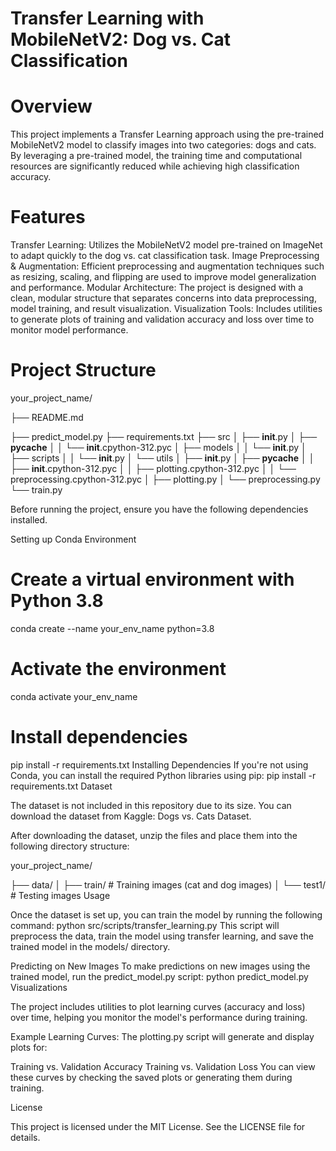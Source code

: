 # Transfer Learning with MobileNetV2: Dog vs. Cat Classification

# Overview

This project implements a Transfer Learning approach using the pre-trained MobileNetV2 model to classify images into two categories: dogs and cats. By leveraging a pre-trained model, the training time and computational resources are significantly reduced while achieving high classification accuracy.

# Features

Transfer Learning: Utilizes the MobileNetV2 model pre-trained on ImageNet to adapt quickly to the dog vs. cat classification task.
Image Preprocessing & Augmentation: Efficient preprocessing and augmentation techniques such as resizing, scaling, and flipping are used to improve model generalization and performance.
Modular Architecture: The project is designed with a clean, modular structure that separates concerns into data preprocessing, model training, and result visualization.
Visualization Tools: Includes utilities to generate plots of training and validation accuracy and loss over time to monitor model performance.

# Project Structure

your_project_name/

├── README.md

├── predict_model.py
├── requirements.txt
├── src
│   ├── __init__.py
│   ├── __pycache__
│   │   └── __init__.cpython-312.pyc
│   ├── models
│   │   └── __init__.py
│   ├── scripts
│   │   └── __init__.py
│   └── utils
│       ├── __init__.py
│       ├── __pycache__
│       │   ├── __init__.cpython-312.pyc
│       │   ├── plotting.cpython-312.pyc
│       │   └── preprocessing.cpython-312.pyc
│       ├── plotting.py
│       └── preprocessing.py
└── train.py

Before running the project, ensure you have the following dependencies installed.

Setting up Conda Environment
# Create a virtual environment with Python 3.8
conda create --name your_env_name python=3.8

# Activate the environment
conda activate your_env_name

# Install dependencies
pip install -r requirements.txt
Installing Dependencies
If you're not using Conda, you can install the required Python libraries using pip:
pip install -r requirements.txt
Dataset

The dataset is not included in this repository due to its size. You can download the dataset from Kaggle: Dogs vs. Cats Dataset.

After downloading the dataset, unzip the files and place them into the following directory structure:

your_project_name/

├── data/
│   ├── train/        # Training images (cat and dog images)
│   └── test1/        # Testing images
Usage

Once the dataset is set up, you can train the model by running the following command:
python src/scripts/transfer_learning.py
This script will preprocess the data, train the model using transfer learning, and save the trained model in the models/ directory.

Predicting on New Images
To make predictions on new images using the trained model, run the predict_model.py script:
python predict_model.py
Visualizations

The project includes utilities to plot learning curves (accuracy and loss) over time, helping you monitor the model's performance during training.

Example Learning Curves:
The plotting.py script will generate and display plots for:

Training vs. Validation Accuracy
Training vs. Validation Loss
You can view these curves by checking the saved plots or generating them during training.

License

This project is licensed under the MIT License. See the LICENSE file for details.
